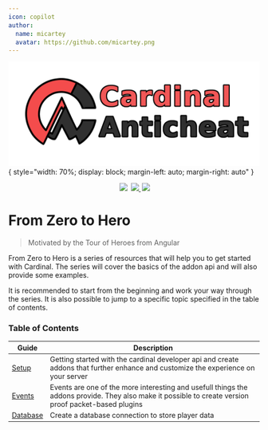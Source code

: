```yaml
---
icon: copilot
author:
  name: micartey
  avatar: https://github.com/micartey.png
---
```


![](../static/images/banner.png){ style="width: 70%; display: block; margin-left: auto; margin-right: auto" }

<div align="center" style="margin-bottom: 2rem">
    <img
        src="https://img.shields.io/badge/Written%20in-java-%23EF4041?style=for-the-badge"
        height="30"
        style="margin-left: 3px"
    />
    <a href="https://discord.gg/fxTn7v8">
        <img 
            src="https://img.shields.io/discord/647922123192533022?color=212121&label=Discord&logo=discord&logoColor=212121&style=for-the-badge"
            height="30"
            style="margin-left: 3px"
        />
    </a>
    <a href="https://cardinalanticheat.github.io/addon-api/docs/" target="_blank">
        <img
            src="https://img.shields.io/badge/javadoc-reference-5272B4.svg?style=for-the-badge"
            height="30"
            style="margin-left: 3px"
        />
    </a>
</div>

# From Zero to Hero

> Motivated by the Tour of Heroes from Angular

From Zero to Hero is a series of resources that will help you to get started with Cardinal.
The series will cover the basics of the addon api and will also provide some examples.

It is recommended to start from the beginning and work your way through the series.
It is also possible to jump to a specific topic specified in the table of contents.

### Table of Contents

| Guide                            | Description                                                                                                                                           |
| -------------------------------- | ----------------------------------------------------------------------------------------------------------------------------------------------------- |
| [Setup](./addons)                | Getting started with the cardinal developer api and create addons that further enhance and customize the experience on your server                    |
| [Events](./addons/events.md)     | Events are one of the more interesting and usefull things the addons provide. They also make it possible to create version proof packet-based plugins |
| [Database](./addons/dialects.md) | Create a database connection to store player data                                                                                                     |